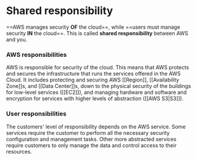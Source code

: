 # Shared responsibility

==AWS manages security **OF** the cloud==, while ==users must manage security **IN** the cloud==. This is called **shared responsibility** between AWS and you. 

### AWS responsibilities 

AWS is responsible for security of the cloud. This means that AWS protects and secures the infrastructure that runs the services offered in the AWS Cloud. It includes protecting and securing AWS [[Region]], [[Availability Zone]]s, and [[Data Center]]s, down to the physical security of the buildings for low-level services ([[EC2]]), and managing hardware and software and encryption for services with higher levels of abstraction ([[AWS S3|S3]]).

### User responsibilities

The customers' level of responsibility depends on the AWS service. Some services require the customer to perform all the necessary security configuration and management tasks. Other more abstracted services require customers to only manage the data and control access to their resources.